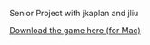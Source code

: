 Senior Project with jkaplan and jliu

[Download the game here (for Mac)](https://jkaplan.itch.io/blobquest)
